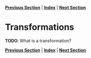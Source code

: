 **[Previous Section](filtering_out_values.md)** | **[Index](../../README.md)** | **[Next Section](column_transformations.md)**

Transformations
======

**TODO**: What is a transformation?

**[Previous Section](filtering_out_values.md)** | **[Index](../../README.md)** | **[Next Section](column_transformations.md)**

